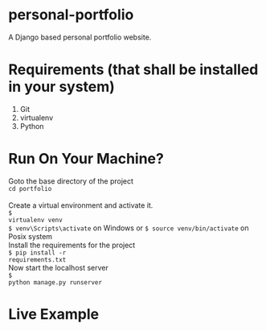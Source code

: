# personal-portfolio
 A Django based personal portfolio website.

# Requirements (that shall be installed in your system)
1. Git 
2. virtualenv
3. Python

# Run On Your Machine?

Goto the base directory of the project <br>
<code>cd portfolio </code> <br>
Create a virtual environment and activate it. <br>
<code>$ virtualenv venv</code> <br>
<code>$ venv\Scripts\activate</code> on Windows or <code>$ source venv/bin/activate</code> on Posix system <br>
Install the requirements for the project <br>
<code>$ pip install -r requirements.txt</code>  <br>
Now start the localhost server<br>
<code>$ python manage.py runserver</code> <br>

# Live Example

